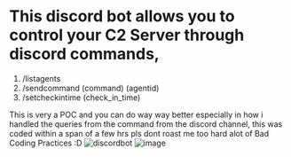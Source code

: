 # This discord bot allows you to control your C2 Server through discord commands,
1. /listagents
2. /sendcommand (command) (agentid)
3. /setcheckintime (check_in_time)

This is very a POC and you can do way way better especially in how i handled the queries from the command from the discord channel, this was coded within a span of a few hrs pls dont roast me too hard alot of Bad Coding Practices :D
![discordbot](https://github.com/SoraAurora/FirstC2-OverHTTP-Python/assets/91508322/46d6120c-7e90-46e4-b11f-4d2782c0e807)
![image](https://github.com/SoraAurora/FirstC2-OverHTTP-Python/assets/91508322/50c85fd4-0e16-4d9a-8923-259b2bb5c34d)
